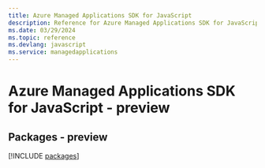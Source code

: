 ```yaml
---
title: Azure Managed Applications SDK for JavaScript
description: Reference for Azure Managed Applications SDK for JavaScript
ms.date: 03/29/2024
ms.topic: reference
ms.devlang: javascript
ms.service: managedapplications
---
```

# Azure Managed Applications SDK for JavaScript - preview
## Packages - preview
[!INCLUDE [packages](managed-applications-index.md)]